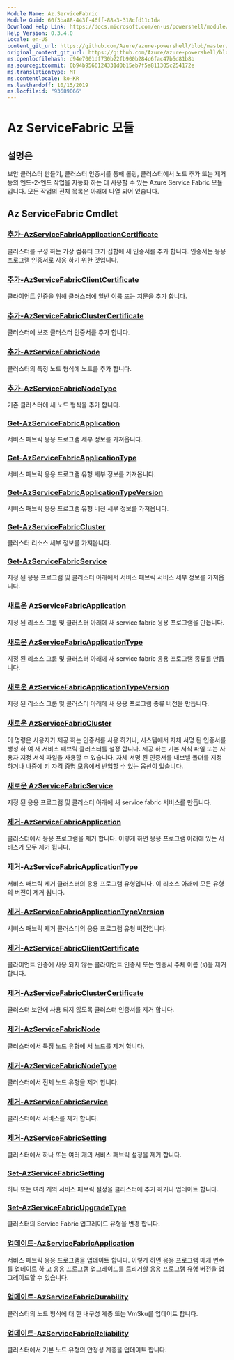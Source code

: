 ```yaml
---
Module Name: Az.ServiceFabric
Module Guid: 60f3ba88-443f-46ff-88a3-318cfd11c1da
Download Help Link: https://docs.microsoft.com/en-us/powershell/module/az.servicefabric
Help Version: 0.3.4.0
Locale: en-US
content_git_url: https://github.com/Azure/azure-powershell/blob/master/src/ServiceFabric/ServiceFabric/help/Az.ServiceFabric.md
original_content_git_url: https://github.com/Azure/azure-powershell/blob/master/src/ServiceFabric/ServiceFabric/help/Az.ServiceFabric.md
ms.openlocfilehash: d94e7001df730b22fb900b284c6fac47b5d81b8b
ms.sourcegitcommit: 0b94b9566124331d0b15eb7f5a811305c254172e
ms.translationtype: MT
ms.contentlocale: ko-KR
ms.lasthandoff: 10/15/2019
ms.locfileid: "93689066"
---
```

# Az ServiceFabric 모듈
## 설명은
보안 클러스터 만들기, 클러스터 인증서를 통해 롤링, 클러스터에서 노드 추가 또는 제거 등의 엔드-2-엔드 작업을 자동화 하는 데 사용할 수 있는 Azure Service Fabric 모듈입니다. 모든 작업의 전체 목록은 아래에 나열 되어 있습니다.

## Az ServiceFabric Cmdlet
### [추가-AzServiceFabricApplicationCertificate](Add-AzServiceFabricApplicationCertificate.md)
클러스터를 구성 하는 가상 컴퓨터 크기 집합에 새 인증서를 추가 합니다. 인증서는 응용 프로그램 인증서로 사용 하기 위한 것입니다.

### [추가-AzServiceFabricClientCertificate](Add-AzServiceFabricClientCertificate.md)
클라이언트 인증을 위해 클러스터에 일반 이름 또는 지문을 추가 합니다.

### [추가-AzServiceFabricClusterCertificate](Add-AzServiceFabricClusterCertificate.md)
클러스터에 보조 클러스터 인증서를 추가 합니다.

### [추가-AzServiceFabricNode](Add-AzServiceFabricNode.md)
클러스터의 특정 노드 형식에 노드를 추가 합니다.

### [추가-AzServiceFabricNodeType](Add-AzServiceFabricNodeType.md)
기존 클러스터에 새 노드 형식을 추가 합니다.

### [Get-AzServiceFabricApplication](Get-AzServiceFabricApplication.md)
서비스 패브릭 응용 프로그램 세부 정보를 가져옵니다.

### [Get-AzServiceFabricApplicationType](Get-AzServiceFabricApplicationType.md)
서비스 패브릭 응용 프로그램 유형 세부 정보를 가져옵니다.

### [Get-AzServiceFabricApplicationTypeVersion](Get-AzServiceFabricApplicationTypeVersion.md)
서비스 패브릭 응용 프로그램 유형 버전 세부 정보를 가져옵니다.

### [Get-AzServiceFabricCluster](Get-AzServiceFabricCluster.md)
클러스터 리소스 세부 정보를 가져옵니다.

### [Get-AzServiceFabricService](Get-AzServiceFabricService.md)
지정 된 응용 프로그램 및 클러스터 아래에서 서비스 패브릭 서비스 세부 정보를 가져옵니다.

### [새로운 AzServiceFabricApplication](New-AzServiceFabricApplication.md)
지정 된 리소스 그룹 및 클러스터 아래에 새 service fabric 응용 프로그램을 만듭니다.

### [새로운 AzServiceFabricApplicationType](New-AzServiceFabricApplicationType.md)
지정 된 리소스 그룹 및 클러스터 아래에 새 service fabric 응용 프로그램 종류를 만듭니다.

### [새로운 AzServiceFabricApplicationTypeVersion](New-AzServiceFabricApplicationTypeVersion.md)
지정 된 리소스 그룹 및 클러스터 아래에 새 응용 프로그램 종류 버전을 만듭니다.

### [새로운 AzServiceFabricCluster](New-AzServiceFabricCluster.md)
이 명령은 사용자가 제공 하는 인증서를 사용 하거나, 시스템에서 자체 서명 된 인증서를 생성 하 여 새 서비스 패브릭 클러스터를 설정 합니다. 제공 하는 기본 서식 파일 또는 사용자 지정 서식 파일을 사용할 수 있습니다. 자체 서명 된 인증서를 내보낼 폴더를 지정 하거나 나중에 키 자격 증명 모음에서 반입할 수 있는 옵션이 있습니다. 

### [새로운 AzServiceFabricService](New-AzServiceFabricService.md)
지정 된 응용 프로그램 및 클러스터 아래에 새 service fabric 서비스를 만듭니다.

### [제거-AzServiceFabricApplication](Remove-AzServiceFabricApplication.md)
클러스터에서 응용 프로그램을 제거 합니다. 이렇게 하면 응용 프로그램 아래에 있는 서비스가 모두 제거 됩니다.

### [제거-AzServiceFabricApplicationType](Remove-AzServiceFabricApplicationType.md)
서비스 패브릭 제거 클러스터의 응용 프로그램 유형입니다. 이 리소스 아래에 모든 유형의 버전이 제거 됩니다.

### [제거-AzServiceFabricApplicationTypeVersion](Remove-AzServiceFabricApplicationTypeVersion.md)
서비스 패브릭 제거 클러스터의 응용 프로그램 유형 버전입니다.

### [제거-AzServiceFabricClientCertificate](Remove-AzServiceFabricClientCertificate.md)
클라이언트 인증에 사용 되지 않는 클라이언트 인증서 또는 인증서 주체 이름 (s)을 제거 합니다.

### [제거-AzServiceFabricClusterCertificate](Remove-AzServiceFabricClusterCertificate.md)
클러스터 보안에 사용 되지 않도록 클러스터 인증서를 제거 합니다.

### [제거-AzServiceFabricNode](Remove-AzServiceFabricNode.md)
클러스터에서 특정 노드 유형에 서 노드를 제거 합니다.

### [제거-AzServiceFabricNodeType](Remove-AzServiceFabricNodeType.md)
클러스터에서 전체 노드 유형을 제거 합니다.

### [제거-AzServiceFabricService](Remove-AzServiceFabricService.md)
클러스터에서 서비스를 제거 합니다.

### [제거-AzServiceFabricSetting](Remove-AzServiceFabricSetting.md)
클러스터에서 하나 또는 여러 개의 서비스 패브릭 설정을 제거 합니다.

### [Set-AzServiceFabricSetting](Set-AzServiceFabricSetting.md)
하나 또는 여러 개의 서비스 패브릭 설정을 클러스터에 추가 하거나 업데이트 합니다.

### [Set-AzServiceFabricUpgradeType](Set-AzServiceFabricUpgradeType.md)
클러스터의 Service Fabric 업그레이드 유형을 변경 합니다.

### [업데이트-AzServiceFabricApplication](Update-AzServiceFabricApplication.md)
서비스 패브릭 응용 프로그램을 업데이트 합니다. 이렇게 하면 응용 프로그램 매개 변수를 업데이트 하 고 응용 프로그램 업그레이드를 트리거할 응용 프로그램 유형 버전을 업그레이드할 수 있습니다.

### [업데이트-AzServiceFabricDurability](Update-AzServiceFabricDurability.md)
클러스터의 노드 형식에 대 한 내구성 계층 또는 VmSku를 업데이트 합니다.

### [업데이트-AzServiceFabricReliability](Update-AzServiceFabricReliability.md)
클러스터에서 기본 노드 유형의 안정성 계층을 업데이트 합니다.

